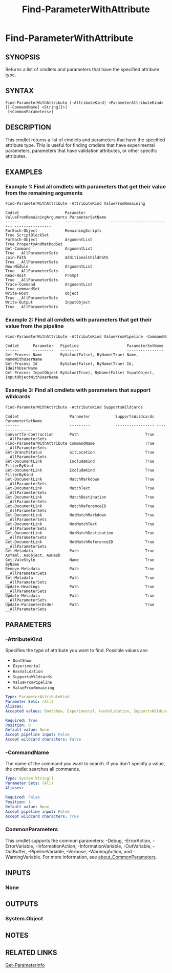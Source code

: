 ﻿---
external help file: Documentarian.ModuleAuthor-help.xml
Locale: en-US
Module Name: Documentarian.ModuleAuthor
online version: https://microsoft.github.io/Documentarian/modules/moduleauthor/reference/cmdlets/find-parameterwithattribute
schema: 2.0.0
title: Find-ParameterWithAttribute
---

# Find-ParameterWithAttribute

## SYNOPSIS
Returns a list of cmdlets and parameters that have the specified attribute type.

## SYNTAX

```
Find-ParameterWithAttribute [-AttributeKind] <ParameterAttributeKind> [[-CommandName] <String[]>]
 [<CommonParameters>]
```

## DESCRIPTION

This cmdlet returns a list of cmdlets and parameters that have the specified attribute type. This
is useful for finding cmdlets that have experimental parameters, parameters that have validation
attributes, or other specific attributes.

## EXAMPLES

### Example 1: Find all cmdlets with parameters that get their value from the remaining arguments

```powershell
Find-ParameterWithAttribute -AttributeKind ValueFromRemaining
```

```Output
Cmdlet                    Parameter           ValueFromRemainingArguments ParameterSetName
------                    ---------           --------------------------- ----------------
ForEach-Object            RemainingScripts                           True ScriptBlockSet
ForEach-Object            ArgumentList                               True PropertyAndMethodSet
Get-Command               ArgumentList                               True __AllParameterSets
Join-Path                 AdditionalChildPath                        True __AllParameterSets
New-Module                ArgumentList                               True __AllParameterSets
Read-Host                 Prompt                                     True __AllParameterSets
Trace-Command             ArgumentList                               True commandSet
Write-Host                Object                                     True __AllParameterSets
Write-Output              InputObject                                True __AllParameterSets
```

### Example 2: Find all cmdlets with parameters that get their value from the pipeline

```powershell
Find-ParameterWithAttribute -AttributeKind ValueFromPipeline -CommandName Get-Process
```

```Output
Cmdlet      Parameter   Pipeline                     ParameterSetName
------      ---------   --------                     ----------------
Get-Process Name        ByValue(False), ByName(True) Name, NameWithUserName
Get-Process Id          ByValue(False), ByName(True) Id, IdWithUserName
Get-Process InputObject ByValue(True), ByName(False) InputObject, InputObjectWithUserName
```

### Example 3: Find all cmdlets with parameters that support wildcards

```powershell
Find-ParameterWithAttribute -AttributeKind SupportsWildcards
```

```Output
Cmdlet                      Parameter           SupportsWildcards ParameterSetName
------                      ---------           ----------------- ----------------
ConvertTo-Contraction       Path                             True __AllParameterSets
Find-ParameterWithAttribute CommandName                      True __AllParameterSets
Get-BranchStatus            GitLocation                      True __AllParameterSets
Get-DocumentLink            IncludeKind                      True FilterByKind
Get-DocumentLink            ExcludeKind                      True FilterByKind
Get-DocumentLink            MatchMarkdown                    True __AllParameterSets
Get-DocumentLink            MatchText                        True __AllParameterSets
Get-DocumentLink            MatchDestination                 True __AllParameterSets
Get-DocumentLink            MatchReferenceID                 True __AllParameterSets
Get-DocumentLink            NotMatchMarkdown                 True __AllParameterSets
Get-DocumentLink            NotMatchText                     True __AllParameterSets
Get-DocumentLink            NotMatchDestination              True __AllParameterSets
Get-DocumentLink            NotMatchReferenceID              True __AllParameterSets
Get-Metadata                Path                             True AsYaml, AsObject, AsHash
Get-ValeStyle               Name                             True ByName
Remove-Metadata             Path                             True __AllParameterSets
Set-Metadata                Path                             True __AllParameterSets
Update-Headings             Path                             True __AllParameterSets
Update-Metadata             Path                             True __AllParameterSets
Update-ParameterOrder       Path                             True __AllParameterSets
```

## PARAMETERS

### -AttributeKind

Specifies the type of attribute you want to find. Possible values are:

- `DontShow`
- `Experimental`
- `HasValidation`
- `SupportsWildcards`
- `ValueFromPipeline`
- `ValueFromRemaining`

```yaml
Type: ParameterAttributeKind
Parameter Sets: (All)
Aliases:
Accepted values: DontShow, Experimental, HasValidation, SupportsWildcards, ValueFromPipeline, ValueFromRemaining

Required: True
Position: 0
Default value: None
Accept pipeline input: False
Accept wildcard characters: False
```

### -CommandName

The name of the command you want to search. If you don't specify a value, the cmdlet
searches all commands.

```yaml
Type: System.String[]
Parameter Sets: (All)
Aliases:

Required: False
Position: 1
Default value: None
Accept pipeline input: False
Accept wildcard characters: True
```

### CommonParameters

This cmdlet supports the common parameters: -Debug, -ErrorAction, -ErrorVariable,
-InformationAction, -InformationVariable, -OutVariable, -OutBuffer, -PipelineVariable, -Verbose,
-WarningAction, and -WarningVariable. For more information, see
[about_CommonParameters](http://go.microsoft.com/fwlink/?LinkID=113216).

## INPUTS

### None

## OUTPUTS

### System.Object

## NOTES

## RELATED LINKS

[Get-ParameterInfo](Get-ParameterInfo.md)

